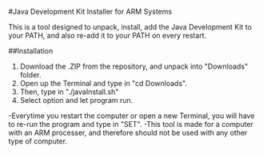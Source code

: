 #Java Development Kit Installer for ARM Systems

This is a tool designed to unpack, install, add the Java Development Kit to your PATH, and also re-add it to your PATH on every restart.

##Installation
1. Download the .ZIP from the repository, and unpack into "Downloads" folder.
2. Open up the Terminal and type in "cd Downloads".
3. Then, type in "./javaInstall.sh"
4. Select option and let program run.

-Everytime you restart the computer or open a new Terminal, you will have to re-run the program and type in "SET".
-This tool is made for a computer with an ARM processer, and therefore should not be used with any other type of computer.
